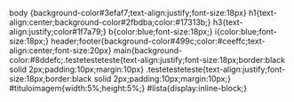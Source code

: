 body {background-color#3efaf7;text-align:justify;font-size:18px}
h1{text-align:center;background-color#2fbdba;color:#17313b;}
h3{text-align:justify;color#1f7a79;}
b{color:blue;font-size:18px;}
i{color:blue;font-size:18px;}
header;footer{background-color#499c;color:#ceeffc;text-align:center;font-size:20px}
main{background-color:#8ddefc;.testetesteteste{text-align:justify;font-size:18px;border:black solid 2px;padding:10px;margin:10px}
.testetesteteste{text-align:justify;font-size:18px;border:black solid 2px;padding:10px;margin:10px;}
#tituloimagem{width:5%;height:5%;}
#lista{display:inline-block;}

